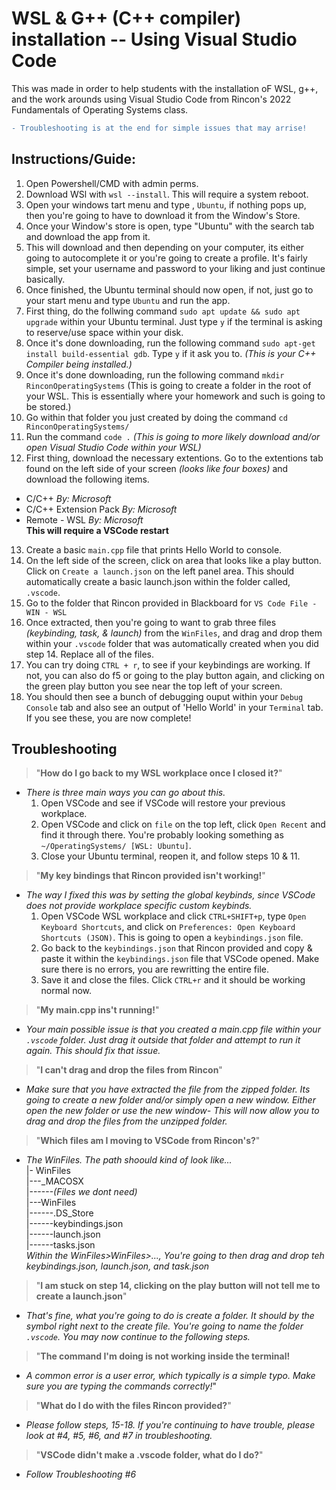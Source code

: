 # WSL & G++ (C++ compiler) installation -- Using Visual Studio Code

This was made in order to help students with the installation oF WSL, g++, and the work arounds using Visual Studio Code from Rincon's 2022 Fundamentals of Operating Systems class.

```diff
- Troubleshooting is at the end for simple issues that may arrise!
```

## Instructions/Guide:

1) Open Powershell/CMD with admin perms.
2) Download WSl with `wsl --install`. This will require a system reboot.
3) Open your windows tart menu and type , `Ubuntu`, if nothing pops up, then you're going to have to download it from the Window's Store.
4) Once your Window's store is open, type "Ubuntu" with the search tab and download the app from it.
5) This will download and then depending on your computer, its either going to autocomplete it or you're going to create a profile. It's fairly simple, set your username and password to your liking and just continue basically.
6) Once finished, the Ubuntu terminal should now open, if not, just go to your start menu and type `Ubuntu` and run the app.
7) First thing, do the follwing command `sudo apt update && sudo apt upgrade` within your Ubuntu terminal. Just type `y` if the terminal is asking to reserve/use space within your disk.
8) Once it's done downloading, run the following command `sudo apt-get install build-essential gdb`. Type `y` if it ask you to. *(This is your C++ Compiler being installed.)*
9) Once it's done downloading, run the following command `mkdir RinconOperatingSystems` (This is going to create a folder in the root of your WSL. This is essentially where your homework and such is going to be stored.)
10) Go within that folder you just created by doing the command `cd RinconOperatingSystems/`
11) Run the command `code .` *(This is going to more likely download and/or open Visual Studio Code within your WSL)*
12) First thing, download the necessary extentions. Go to the extentions tab found on the left side of your screen *(looks like four boxes)* and download the following items.
  - C/C++ *By: Microsoft*
  - C/C++ Extension Pack *By: Microsoft*
  - Remote - WSL *By: Microsoft*  
**This will require a VSCode restart**
13) Create a basic `main.cpp` file that prints Hello World to console.
14) On the left side of the screen, click on area that looks like a play button. Click on `Create a launch.json` on the left panel area. This should automatically create a basic launch.json within the folder called, `.vscode`.
15) Go to the folder that Rincon provided in Blackboard for `VS Code File - WIN - WSL`
16) Once extracted, then you're going to want to grab three files *(keybinding, task, & launch)* from the `WinFiles`, and drag and drop them within your `.vscode` folder that was automatically created when you did step 14. Replace all of the files.
17) You can try doing `CTRL + r`, to see if your keybindings are working. If not, you can also do f5 or going to the play button again, and clicking on the green play button you see near the top left of your screen.
18) You should then see a bunch of debugging ouput within your `Debug Console` tab and also see an output of 'Hello World' in your `Terminal` tab. If you see these, you are now complete!


## Troubleshooting

> "**How do I go back to my WSL workplace once I closed it?**"
- *There is three main ways you can go about this.*
  1) Open VSCode and see if VSCode will restore your previous workplace.
  2) Open VSCode and click on `file` on the top left, click `Open Recent` and find it through there. You're probably looking something as `~/OperatingSystems/ [WSL: Ubuntu]`.
  3) Close your Ubuntu terminal, reopen it, and follow steps 10 & 11.

> "**My key bindings that Rincon provided isn't working!**"
- *The way I fixed this was by setting the global keybinds, since VSCode does not provide workplace specific custom keybinds.*
  1) Open VSCode WSL workplace and click `CTRL+SHIFT+p`, type `Open Keyboard Shortcuts`, and click on `Preferences: Open Keyboard Shortcuts (JSON)`. This is going to open a `keybindings.json` file.
  2) Go back to the `keybindings.json` that Rincon provided and copy & paste it within the `keybindings.json` file that VSCode opened. Make sure there is no errors, you are rewritting the entire file.
  3) Save it and close the files. Click `CTRL+r` and it should be working normal now.

> "**My main.cpp ins't running!**"
- *Your main possible issue is that you created a main.cpp file within your `.vscode` folder. Just drag it outside that folder and attempt to run it again. This should fix that issue.*

> "**I can't drag and drop the files from Rincon**"
- *Make sure that you have extracted the file from the zipped folder. Its going to create a new folder and/or simply open a new window. Either open the new folder or use the new window- This will now allow you to drag and drop the files from the unzipped folder.*

> "**Which files am I moving to VSCode from Rincon's?**"
- *The WinFiles. The path shoould kind of look like...*  
  |- WinFiles   
  |---\_MACOSX  
  |------*(Files we dont need)*  
  |---WinFiles  
  |------.DS_Store           
  |------keybindings.json    
  |------launch.json    
  |------tasks.json  
  *Within the WinFiles>WinFiles>..., You're going to then drag and drop teh keybindings.json, launch.json, and task.json*  

> "**I am stuck on step 14, clicking on the play button will not tell me to create a launch.json**"
- *That's fine, what you're going to do is create a folder. It should by the symbol right next to the create file. You're going to name the folder `.vscode`. You may now continue to the following steps.*

> "**The command I'm doing is not working inside the terminal!**
- *A common error is a user error, which typically is a simple typo. Make sure you are typing the commands correctly!*"

> "**What do I do with the files Rincon provided?**"
- *Please follow steps, 15-18. If you're continuing to have trouble, please look at #4, #5, #6, and #7 in troubleshooting.*

> "**VSCode didn't make a .vscode folder, what do I do?**"
- *Follow Troubleshooting #6*
